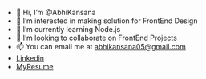 - 👋 Hi, I’m @AbhiKansana
- 👀 I’m interested in making solution for FrontEnd Design
- 🌱 I’m currently learning Node.js
- 💞️ I’m looking to collaborate on FrontEnd Projects
- 📫 You can email me at abhikansana05@gmail.com
- [Linkedin](https://www.linkedin.com/in/abhishek-kansana-36608a233/)
- [MyResume](https://docs.google.com/document/d/1G81SG5UDHbMfKWIII44Nq4rgVHeO6MSJBhJlaeBxZtg/edit)

<!---
AbhiKansana/AbhiKansana is a ✨ special ✨ repository because its `README.md` (this file) appears on your GitHub profile.
You can click the Preview link to take a look at your changes.
--->
